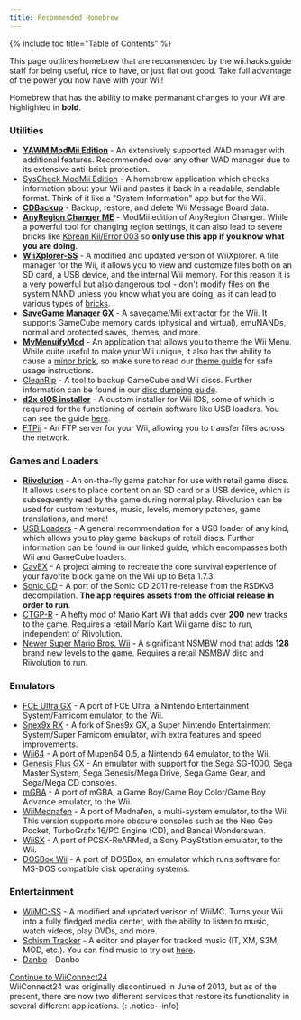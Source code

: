 ```yaml
---
title: Recommended Homebrew
---
```


{% include toc title="Table of Contents" %}

This page outlines homebrew that are recommended by the wii.hacks.guide staff for being useful, nice to have, or just flat out good. Take full advantage of the power you now have with your Wii!

Homebrew that has the ability to make permanant changes to your Wii are highlighted in **bold**.

### Utilities

+ [**YAWM ModMii Edition**](https://oscwii.org/library/app/yawmME) - An extensively supported WAD manager with additional features. Recommended over any other WAD manager due to its extensive anti-brick protection.
+ [SysCheck ModMii Edition](https://oscwii.org/library/app/SysCheckME) - A homebrew application which checks information about your Wii and pastes it back in a readable, sendable format. Think of it like a "System Information" app but for the Wii.
+ [**CDBackup**](https://oscwii.org/library/app/cdbackup) - Backup, restore, and delete Wii Message Board data.
+ [**AnyRegion Changer ME**](https://oscwii.org/library/app/ARCME) - ModMii edition of AnyRegion Changer. While a powerful tool for changing region settings, it can also lead to severe bricks like [Korean Kii/Error 003](bricks#korean-kiierror-003-brick) so **only use this app if you know what you are doing**.
+ [**WiiXplorer-SS**](https://oscwii.org/library/app/wiixplorer-ss) - A modified and updated version of WiiXplorer. A file manager for the Wii, it allows you to view and customize files both on an SD card, a USB device, and the internal Wii memory. For this reason it is a very powerful but also dangerous tool - don't modify files on the system NAND unless you know what you are doing, as it can lead to various types of [bricks](bricks).
+ [**SaveGame Manager GX**](https://oscwii.org/library/app/SaveGame_Manager_GX) - A savegame/Mii extractor for the Wii. It supports GameCube memory cards (physical and virtual), emuNANDs, normal and protected saves, themes, and more.
+ [**MyMenuifyMod**](https://oscwii.org/library/app/mymenuifymod) - An application that allows you to theme the Wii Menu. While quite useful to make your Wii unique, it also has the ability to cause a [minor brick](bricks#theme-brick), so make sure to read our [theme guide](themes) for safe usage instructions.
+ [CleanRip](https://oscwii.org/library/app/CleanRip) - A tool to backup GameCube and Wii discs. Further information can be found in our [disc dumping guide](dump-games).
+ [**d2x cIOS installer**](https://oscwii.org/library/app/d2x-cios-installer) - A custom installer for Wii IOS, some of which is required for the functioning of certain software like USB loaders. You can see the guide [here](cios).
+ [FTPii](https://oscwii.org/library/app/ftpii) - An FTP server for your Wii, allowing you to transfer files across the network.



### Games and Loaders

+ [**Riivolution**](https://oscwii.org/library/app/riivolution) - An on-the-fly game patcher for use with retail game discs. It allows users to place content on an SD card or a USB device, which is subsequently read by the game during normal play. Riivolution can be used for custom textures, music, levels, memory patches, game translations, and more!
+ [USB Loaders](usb-loaders) - A general recommendation for a USB loader of any kind, which allows you to play game backups of retail discs. Further information can be found in our linked guide, which encompasses both Wii and GameCube loaders.
+ [CavEX](https://oscwii.org/library/app/cavex) - A project aiming to recreate the core survival experience of your favorite block game on the Wii up to Beta 1.7.3.
+ [Sonic CD](https://oscwii.org/library/app/SonicCDWii) - A port of the Sonic CD 2011 re-release from the RSDKv3 decompilation. **The app requires assets from the official release in order to run**.
+ [CTGP-R](https://www.chadsoft.co.uk/download/) - A hefty mod of Mario Kart Wii that adds over **200** new tracks to the game. Requires a retail Mario Kart Wii game disc to run, independent of Riivolution.
+ [Newer Super Mario Bros. Wii](https://newerteam.com/wii/download.html) - A significant NSMBW mod that adds **128** brand new levels to the game. Requires a retail NSMBW disc and Riivolution to run.



### Emulators

+ [FCE Ultra GX](https://oscwii.org/library/app/fceugx) - A port of FCE Ultra, a Nintendo Entertainment System/Famicom emulator, to the Wii.
+ [Snex9x RX](https://oscwii.org/library/app/Snes9xRX) - A fork of Snes9x GX, a Super Nintendo Entertainment System/Super Famicom emulator, with extra features and speed improvements.
+ [Wii64](https://oscwii.org/library/app/wii64) - A port of Mupen64 0.5, a Nintendo 64 emulator, to the Wii.
+ [Genesis Plus GX](https://oscwii.org/library/app/genplus-gx) - An emulator with support for the Sega SG-1000, Sega Master System, Sega Genesis/Mega Drive, Sega Game Gear, and Sega/Mega CD consoles.
+ [mGBA](https://oscwii.org/library/app/mgba) - A port of mGBA, a Game Boy/Game Boy Color/Game Boy Advance emulator, to the Wii.
+ [WiiMednafen](https://oscwii.org/library/app/wiimednafen) - A port of Mednafen, a multi-system emulator, to the Wii. This version supports more obscure consoles such as the Neo Geo Pocket, TurboGrafx 16/PC Engine (CD), and Bandai Wonderswan.
+ [WiiSX](https://oscwii.org/library/app/wiiSX) - A port of PCSX-ReARMed, a Sony PlayStation emulator, to the Wii.
+ [DOSBox Wii](https://oscwii.org/library/app/dosbox-wii) - A port of DOSBox, an emulator which runs software for MS-DOS compatible disk operating systems.

### Entertainment

+ [WiiMC-SS](https://oscwii.org/library/app/WiiMC-SS) - A modified and updated verison of WiiMC. Turns your Wii into a fully fledged media center, with the ability to listen to music, watch videos, play DVDs, and more.
+ [Schism Tracker](https://oscwii.org/library/app/schismtracker) - A editor and player for tracked music (IT, XM, S3M, MOD, etc.). You can find music to try out [here](https://modarchive.org/).
+ [Danbo](https://oscwii.org/library/app/danbo) - Danbo

[Continue to WiiConnect24](wiiconnect24)<br>
WiiConnect24 was originally discontinued in June of 2013, but as of the present, there are now two different services that restore its functionality in several different applications.
{: .notice--info}
